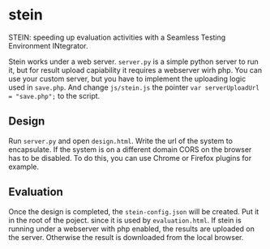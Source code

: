 # stein
STEIN: speeding up evaluation activities with a Seamless Testing Environment INtegrator.

Stein works under a web server. ```server.py``` is a simple python server to run it, but for result upload capiability it requires a webserver wirh php. You can use your custom server, but you have to implement the uploading logic used in ```save.php```. And change ```js/stein.js``` the pointer ```var serverUploadUrl = "save.php";``` to the script. 


## Design
Run ```server.py``` and open ```design.html```.
Write the url of the system to encapsulate. If the system is on a different domain CORS on the browser has to be disabled. To do this, you can use Chrome or Firefox plugins for example.

## Evaluation
Once the design is completed, the ```stein-config.json``` will be created. Put it in the root of the poject. since it is used by ```evaluation.html```. If stein is running under a webserver with php enabled, the results are uploaded on the server. Otherwise the result is downloaded from the local browser.

